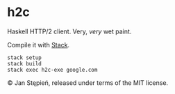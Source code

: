# h2c

Haskell HTTP/2 client. Very, _very_ wet paint.

Compile it with [Stack].

```
stack setup
stack build
stack exec h2c-exe google.com
```

© Jan Stępień, released under terms of the MIT license.

[stack]: https://github.com/commercialhaskell/stack
